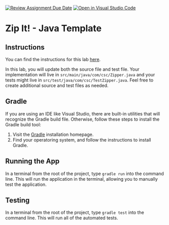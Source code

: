 [![Review Assignment Due Date](https://classroom.github.com/assets/deadline-readme-button-22041afd0340ce965d47ae6ef1cefeee28c7c493a6346c4f15d667ab976d596c.svg)](https://classroom.github.com/a/3Ui9GfdV)
[![Open in Visual Studio Code](https://classroom.github.com/assets/open-in-vscode-2e0aaae1b6195c2367325f4f02e2d04e9abb55f0b24a779b69b11b9e10269abc.svg)](https://classroom.github.com/online_ide?assignment_repo_id=16453859&assignment_repo_type=AssignmentRepo)
# Zip It! - Java Template

## Instructions

You can find the instructions for this lab [here](https://cyrusvandrevala.com/teaching/csc/214/labs/zip-it.html).

In this lab, you will update both the source file and test file. Your implementation will live in `src/main/java/com/csc/Zipper.java` and your tests might live in `src/test/java/com/csc/TestZipper.java`. Feel free to create additional source and test files as needed.

## Gradle

If you are using an IDE like Visual Studio, there are built-in utilities that will recognize the Gradle build file. Otherwise, follow these steps to install the Gradle build tool:

1. Visit the [Gradle](https://gradle.org/install/) installation homepage.
2. Find your operatoring system, and follow the instructions to install Gradle.

## Running the App

In a terminal from the root of the project, type `gradle run` into the command line. This will run the application in the terminal, allowing you to manually test the application.

## Testing

In a terminal from the root of the project, type `gradle test` into the command line. This will run all of the automated tests.
